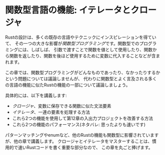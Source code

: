<!-- # Functional Language Features: Iterators and Closures -->

# 関数型言語の機能: イテレータとクロージャ

<!-- Rust’s design has taken inspiration from many existing languages and -->
<!-- techniques, and one significant influence is *functional programming*. -->
<!-- Programming in a functional style often includes using functions as values by -->
<!-- passing them in arguments, returning them from other functions, assigning them -->
<!-- to variables for later execution, and so forth.  -->

Rustの設計は、多くの既存の言語やテクニックにインスピレーションを得ていて、
その一つの大きな影響が*関数型プログラミング*です。関数型でのプログラミングには、しばしば、
引数で渡すことで関数を値として使用したり、関数から関数を返したり、関数を後ほど使用するために変数に代入することなどが含まれます。

<!-- In this chapter, we won’t debate the issue of what functional programming is or -->
<!-- isn’t but will instead discuss some features of Rust that are similar to -->
<!-- features in many languages often referred to as functional. -->

この章では、関数型プログラミングがどんなものであったり、なかったりするかという問題については議論しませんが、
代わりに関数型とよく言及される多くの言語の機能に似たRustの機能の一部について議論しましょう。

<!-- More specifically, we’ll cover: -->

具体的には、以下を講義します:

<!-- * *Closures*, a function-like construct you can store in a variable -->
<!-- * *Iterators*, a way of processing a series of elements -->
<!-- * How to use these two features to improve the I/O project in Chapter 12 -->
<!-- * The performance of these two features (Spoiler alert: they’re faster than you -->
<!--   might think!) -->

* *クロージャ*、変数に保存できる関数に似た文法要素
* *イテレータ*、一連の要素を処理する方法
* これら2つの機能を使用して第12章の入出力プロジェクトを改善する方法
* これら2つの機能のパフォーマンス(ネタバレ: 思ったよりも速いです)

<!-- Other Rust features are influenced by the functional style as well, such as -->
<!-- pattern matching and enums, which we’ve covered in other chapters. Mastering -->
<!-- closures and iterators is an important part of writing idiomatic, fast Rust -->
<!-- code, so we’ll devote this entire chapter to them. -->

パターンマッチングやenumなど、他のRustの機能も関数型に影響されていますが、他の章で講義します。
クロージャとイテレータをマスターすることは、慣用的で速いRustコードを書く重要な部分なので、
この章を丸ごと捧げます。
